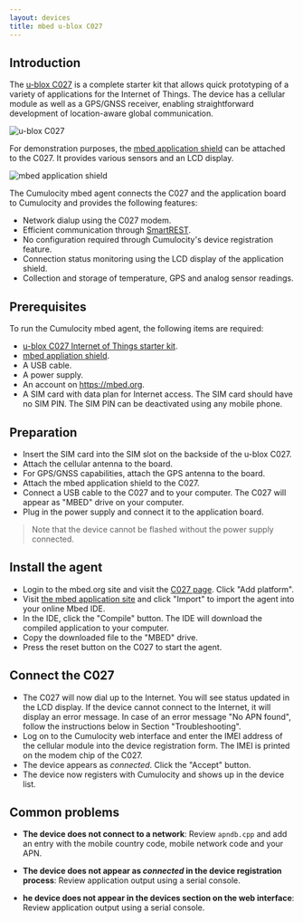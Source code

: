 ```yaml
---
layout: devices
title: mbed u-blox C027
---
```


## Introduction

The [u-blox C027](https://mbed.org/platforms/u-blox-C027/ "u-blox C027") is a complete starter kit that allows quick prototyping of a variety of applications for the Internet of Things. The device has a cellular module as well as a GPS/GNSS receiver, enabling straightforward development of location-aware global communication.  

![u-blox C027](/guides/devices/mbed/c027.png)

For demonstration purposes, the [mbed application shield](http://mbed.org/components/mbed-Application-Shield/) can be attached to the C027. It provides various sensors and an LCD display.

![mbed application shield](/guides/devices/mbed/applicationshield.jpg)

The Cumulocity mbed agent connects the C027 and the application board to Cumulocity and provides the following features:

* Network dialup using the C027 modem.
* Efficient communication through [SmartREST](/guides/rest/smartrest).
* No configuration required through Cumulocity's device registration feature.
* Connection status monitoring using the LCD display of the application shield.
* Collection and storage of temperature, GPS and analog sensor readings.

## Prerequisites

To run the Cumulocity mbed agent, the following items are required:

* [u-blox C027 Internet of Things starter kit](https://mbed.org/platforms/u-blox-C027/).
* [mbed appliation shield](https://mbed.org/components/mbed-Application-Shield/).
* A USB cable.
* A power supply.
* An account on https://mbed.org.
* A SIM card with data plan for Internet access. The SIM card should have no SIM PIN. The SIM PIN can be deactivated using any mobile phone.

## Preparation

* Insert the SIM card into the SIM slot on the backside of the u-blox C027.
* Attach the cellular antenna to the board.
* For GPS/GNSS capabilities, attach the GPS antenna to the board.
* Attach the mbed application shield to the C027.
* Connect a USB cable to the C027 and to your computer. The C027 will appear as "MBED" drive on your computer.
* Plug in the power supply and connect it to the application board.

> Note that the device cannot be flashed without the power supply connected.

## Install the agent

* Login to the mbed.org site and visit the [C027 page](https://mbed.org/platforms/u-blox-C027/). Click "Add platform".
* Visit <a href="http://mbed.org/users/Cumulocity/code/MbedSmartRestMain/" target="_blank" title="Cumulocity Mbed SmartREST main application">the mbed application site</a> and click "Import" to import the agent into your online Mbed IDE.
* In the IDE, click the "Compile" button. The IDE will download the compiled application to your computer.
* Copy the downloaded file to the "MBED" drive.
* Press the reset button on the C027 to start the agent.

## Connect the C027

* The C027 will now dial up to the Internet. You will see status updated in the LCD display. If the device cannot connect to the Internet, it will display an error message. In case of an error message "No APN found", follow the instructions below in Section "Troubleshooting".
* Log on to the Cumulocity web interface and enter the IMEI address of the cellular module into the device registration form. The IMEI is printed on the modem chip of the C027.
* The device appears as *connected*. Click the "Accept" button.
* The device now registers with Cumulocity and shows up in the device list.

## Common problems

* **The device does not connect to a network**: Review `apndb.cpp` and add an entry with the mobile country code, mobile network code and your APN.

* **The device does not appear as *connected* in the device registration process**: Review application output using a serial console.

* **he device does not appear in the devices section on the web interface**: Review application output using a serial console.


